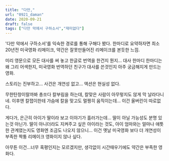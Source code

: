 ```yaml
---
title: "다만,"
url: "0921_daman"
date: 2020-09-21
draft: false
tags: ["다만 악에서 구하소서","재미없다"]
---
```

'다만 악에서 구하소서'를 익숙한 경로를 통해 구해다 봤다.
한마디로 요약하자면 최소 20년전 미국영화 리메이크,
약간은 잘못만들어진 리메이크를 본듯한 느낌.

미리 영문으로 모든 대사를 써 놓고 한글로 번역을 한건지 뭔지...
대사 한마디 한마디는 왜 그리 어색한지,
미국영화 번역하던 친구가 대사를 쓴것인지 아주 궁금해지게 만드는 영화.

스토리는 진부하고... 사건은 개연성 없고...
액션은 현실성 없다.

무한탄창이랄까봐 총쏘다 칼부림을 하는데,
칼맞은 사람이 아무렇지도 않게 막 날라다니네.
이후엔 칼잽이한테 가슴에 칼을 맞고도 멀쩡히 움직이는데...
이건 울버린이 따로없다.

게다가, 은근히 아이가 딸이라 보고 이야기가 흘러가는데...
딸이 아닐 가능성도 분명 있는것 아닌가. 딸이 아니더라도
지켜주고 싶은 아이라는 것도, 아이 엄마와는 얼마나 애틋한 관계였는지도
영화엔 조금도 나오지 않으니...
이건 옛날 미국영화 보다 더 개연성이 부족한
짝퉁 리메이크 영화이지 않나 싶다.

아무튼 이건...너무 혹평인지는 모르겠지만, 생각없이 시간때우기에도 약간은 부족한 영화다.
